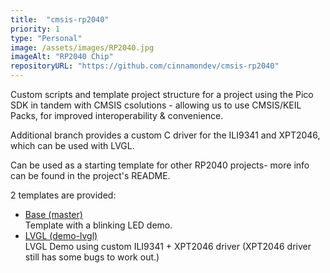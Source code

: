 ```yaml
---
title:  "cmsis-rp2040"
priority: 1
type: "Personal"
image: /assets/images/RP2040.jpg
imageAlt: "RP2040 Chip"
repositoryURL: "https://github.com/cinnamondev/cmsis-rp2040"
---
```

Custom scripts and template project structure for a project using the Pico SDK
in tandem with CMSIS csolutions - allowing us to use CMSIS/KEIL Packs, for
improved interoperability & convenience.

Additional branch provides a custom C driver for the ILI9341 and XPT2046,
which can be used with LVGL.

Can be used as a starting template for other RP2040 projects-
more info can be found in the project's README.

2 templates are provided:

- [Base (master)](https://github.com/cinnamondev/cmsis-rp2040)\
Template with a blinking LED demo.
- [LVGL (demo-lvgl)](https://github.com/cinnamondev/cmsis-rp2040/tree/demo-lvgl)\
LVGL Demo using custom ILI9341 + XPT2046 driver (XPT2046 driver still has some bugs to work out.)
